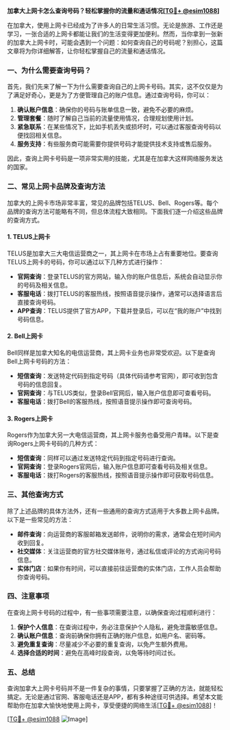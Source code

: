 **加拿大上网卡怎么查询号码？轻松掌握你的流量和通话情况[[TG💪+ @esim1088](https://t.me/s/esim1088)]**

在加拿大，使用上网卡已经成为了许多人的日常生活习惯。无论是旅游、工作还是学习，一张合适的上网卡都能让我们的生活变得更加便利。然而，当你拿到一张新的加拿大上网卡时，可能会遇到一个问题：如何查询自己的号码呢？别担心，这篇文章将为你详细解答，让你轻松掌握自己的流量和通话情况。

### 一、为什么需要查询号码？

首先，我们先来了解一下为什么需要查询自己的上网卡号码。其实，这不仅仅是为了满足好奇心，更是为了方便管理自己的账户信息。通过查询号码，你可以：

1. **确认账户信息**：确保你的号码与账单信息一致，避免不必要的麻烦。
2. **管理套餐**：随时了解自己当前的流量使用情况，合理规划使用计划。
3. **紧急联系**：在某些情况下，比如手机丢失或损坏时，可以通过客服查询号码以便找回相关信息。
4. **服务支持**：有些服务商可能需要你提供号码才能提供技术支持或售后服务。

因此，查询上网卡号码是一项非常实用的技能，尤其是在加拿大这样网络服务发达的国家。

### 二、常见上网卡品牌及查询方法

加拿大的上网卡市场非常丰富，常见的品牌包括TELUS、Bell、Rogers等。每个品牌的查询方法可能略有不同，但总体流程大致相同。下面我们逐一介绍这些品牌的查询方式。

#### 1. TELUS上网卡

TELUS是加拿大三大电信运营商之一，其上网卡在市场上占有重要地位。要查询TELUS上网卡的号码，你可以通过以下几种方式进行操作：

- **官网查询**：登录TELUS的官方网站，输入你的账户信息后，系统会自动显示你的号码及相关信息。
- **客服电话**：拨打TELUS的客服热线，按照语音提示操作，通常可以选择语言后直接查询号码。
- **APP查询**：TELUS提供了官方APP，下载并登录后，可以在“我的账户”中找到号码信息。

#### 2. Bell上网卡

Bell同样是加拿大知名的电信运营商，其上网卡业务也非常受欢迎。以下是查询Bell上网卡号码的方法：

- **短信查询**：发送特定代码到指定号码（具体代码请参考官网），即可收到包含号码的信息回复。
- **官网查询**：与TELUS类似，登录Bell官网后，输入账户信息即可查看号码。
- **客服电话**：拨打Bell的客服热线，按照语音提示操作即可查询号码。

#### 3. Rogers上网卡

Rogers作为加拿大另一大电信运营商，其上网卡服务也备受用户青睐。以下是查询Rogers上网卡号码的几种方式：

- **短信查询**：同样可以通过发送特定代码到指定号码进行查询。
- **官网查询**：登录Rogers官网后，输入账户信息即可查看号码及相关信息。
- **客服电话**：拨打Rogers的客服热线，按照语音提示操作即可获取号码信息。

### 三、其他查询方式

除了上述品牌的具体方法外，还有一些通用的查询方式适用于大多数上网卡品牌。以下是一些常见的方法：

- **邮件查询**：向运营商的客服邮箱发送邮件，说明你的需求，通常会在短时间内收到回复。
- **社交媒体**：关注运营商的官方社交媒体账号，通过私信或评论的方式询问号码信息。
- **实体门店**：如果你有时间，可以直接前往运营商的实体门店，工作人员会帮助你查询号码。

### 四、注意事项

在查询上网卡号码的过程中，有一些事项需要注意，以确保查询过程顺利进行：

1. **保护个人信息**：在查询过程中，务必注意保护个人隐私，避免泄露敏感信息。
2. **确认账户信息**：查询前确保你拥有正确的账户信息，如用户名、密码等。
3. **避免重复查询**：尽量减少不必要的重复查询，以免产生额外费用。
4. **选择合适的时间**：避免在高峰时段查询，以免等待时间过长。

### 五、总结

查询加拿大上网卡号码并不是一件复杂的事情，只要掌握了正确的方法，就能轻松搞定。无论是通过官网、客服电话还是APP，都有多种途径可供选择。希望本文能帮助你在加拿大愉快地使用上网卡，享受便捷的网络生活[[TG💪+ @esim1088](https://t.me/s/esim1088)]！

[[TG💪+ @esim1088](https://t.me/s/esim1088) ![Image](https://i.postimg.cc/4NQfJmqS/Snipaste-2025-05-13-00-14-12.png)]